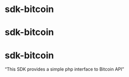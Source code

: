 # sdk-bitcoin
# sdk-bitcoin
# sdk-bitcoin
“This SDK provides a simple php interface to Bitcoin API”

